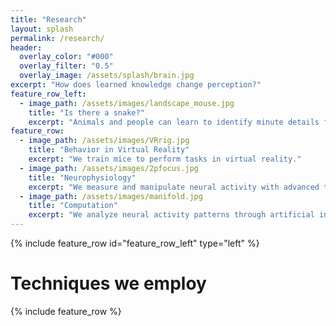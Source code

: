 ```yaml
---
title: "Research"
layout: splash
permalink: /research/
header:
  overlay_color: "#000"
  overlay_filter: "0.5"
  overlay_image: /assets/splash/brain.jpg
excerpt: "How does learned knowledge change perception?"
feature_row_left:
  - image_path: /assets/images/landscape_mouse.jpg
    title: "Is there a snake?"
    excerpt: "Animals and people can learn to identify minute details from visual scenes. In humans, this is called perceptual learning. How does learned knowledge change visual processing in the brain?"
feature_row:
  - image_path: /assets/images/VRrig.jpg
    title: "Behavior in Virtual Reality"
    excerpt: "We train mice to perform tasks in virtual reality."
  - image_path: /assets/images/2pfocus.jpg
    title: "Neurophysiology"
    excerpt: "We measure and manipulate neural activity with advanced techniques."
  - image_path: /assets/images/manifold.jpg
    title: "Computation"
    excerpt: "We analyze neural activity patterns through artificial intelligence and machine learning."
---
```


{% include feature_row id="feature_row_left" type="left" %}

# Techniques we employ
{% include feature_row %}

